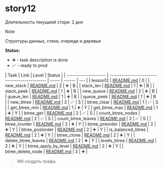 # story12

Длительность текущией стори: 2 дня

> [!NOTE]
> Структуры данных, стеки, очереди и деревья

**Status:**

- ➕ - task description is done
- ✅ - ready to prod

| Task                 | Link                                          | Level | Status |
| -------------------- | --------------------------------------------- | ----- | ------ | --- |
| lesson12             | [README.md](./lesson12/README.md)             | 0     |
| new_stack            | [README.md](./new_stack/README.md)            | 2     | ➕     | B   |
| stack_len            | [README.md](./stack_len/README.md)            | 1     | ➕     | B   |
| stack_peek           | [README.md](./stack_peek/README.md)           | 1     | ➕     | B   |
| new_queue            | [README.md](./new_queue/README.md)            | 2     | ➕     | B   |
| queue_len            | [README.md](./queue_len/README.md)            | 1     | ➕     | B   |
| queue_peek           | [README.md](./queue_peek/README.md)           | 1     | ➕     | B   |
| new_btree            | [README.md](./new_btree/README.md)            | 2     | ✅     | S   |
| btree_clear          | [README.md](./btree_clear/README.md)          | 1     | ✅     | S   |
| get_btree_min        | [README.md](./get_btree_min/README.md)        | 1     | ➕     | Y   |
| get_btree_max        | [README.md](./get_btree_max/README.md)        | 1     | ➕     | Y   |
| btree_get            | [README.md](./btree_get/README.md)            | 2     | ✅     | S   |
| count_btree_nodes    | [README.md](./count_btree_nodes/README.md)    | 2     | ✅     | S   |
| count_btree_leaves   | [README.md](./count_btree_leaves/README.md)   | 2     | ✅     | S   |
| btree_inorder        | [README.md](./btree_inorder/README.md)        | 2     | ➕     | Y   |
| btree_preorder       | [README.md](./btree_preorder/README.md)       | 2     | ➕     | Y   |
| btree_postorder      | [README.md](./btree_postorder/README.md)      | 2     | ➕     | Y   |
| is_balanced_btree    | [README.md](./is_balanced_btree/README.md)    | 2     | ➕     | Y   |
| btree_clone          | [README.md](./btree_clone/README.md)          | 2     | ➕     | Y   |
| delete_btree_leaves  | [README.md](./delete_btree_leaves/README.md)  | 2     | ➕     | Y   |
| levels_btree         | [README.md](./levels_btree/README.md)         | 2     | ➕     | Y   |
| btree_apply_by_level | [README.md](./btree_apply_by_level/README.md) | 2     | ➕     | Y   |
| btree_delete_node    | [README.md](./btree_delete_node/README.md)    | 3     | ➕     |

> Мб создать графы
